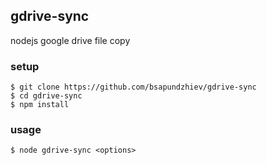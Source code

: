 ## gdrive-sync 

nodejs google drive file copy

### setup 
```
$ git clone https://github.com/bsapundzhiev/gdrive-sync
$ cd gdrive-sync
$ npm install 
```

### usage
```
$ node gdrive-sync <options> 
```